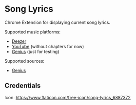 # Song Lyrics

Chrome Extension for displaying current song lyrics.

Supported music platforms:

*   [Deezer](https://www.deezer.com/)
*   [YouTube](https://www.youtube.com/) (without chapters for now)
*   [Genius](https://genius.com/) (just for testing)

Supported sources:

*   [Genius](https://genius.com/)

## Credentials

Icon: https://www.flaticon.com/free-icon/song-lyrics_6887372
